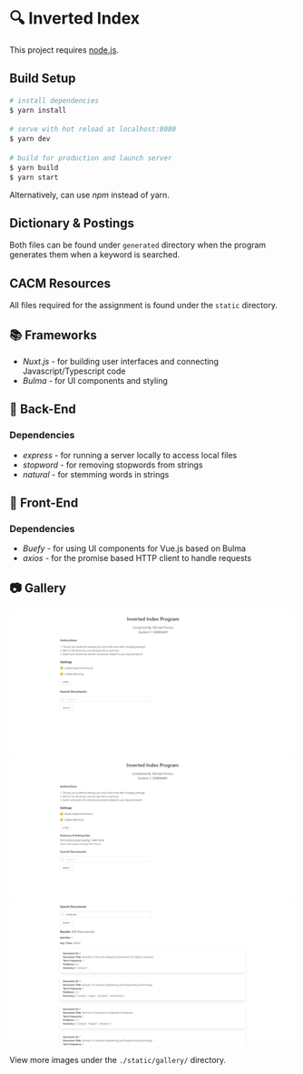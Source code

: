 # 🔍 Inverted Index

This project requires [node.js](https://nodejs.org/en/download/).

## Build Setup

```bash
# install dependencies
$ yarn install

# serve with hot reload at localhost:8080
$ yarn dev

# build for production and launch server
$ yarn build
$ yarn start
```

Alternatively, can use _npm_ instead of yarn.

## Dictionary & Postings

Both files can be found under `generated` directory when the program generates them when a keyword is searched.

## CACM Resources

All files required for the assignment is found under the `static` directory.

## 📚 Frameworks

- _Nuxt.js_ - for building user interfaces and connecting Javascript/Typescript code
- _Bulma_ - for UI components and styling

## 🔐 Back-End

### Dependencies

- _express_ - for running a server locally to access local files
- _stopword_ - for removing stopwords from strings
- _natural_ - for stemming words in strings

## 🎨 Front-End

### Dependencies

- _Buefy_ - for using UI components for Vue.js based on Bulma
- _axios_ - for the promise based HTTP client to handle requests

## 📷 Gallery
<img src="static/gallery/home.png" width="900">
<img src="static/gallery/inverted-index.png" width="900">
<img src="static/gallery/search.png" width="900">

View more images under the ```./static/gallery/``` directory.
